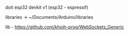 
doit esp32 devkit v1 (esp32 - espressif)

libraries -> ~/Documents/Arduino/libraries

lib - https://github.com/khoih-prog/WebSockets_Generic